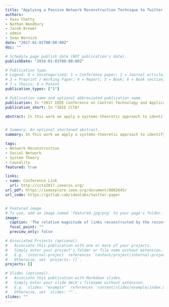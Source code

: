 ```yaml
---
title: "Applying a Passive Network Reconstruction Technique to Twitter Data in Order to Identify Trend Setters"
authors:
- Vasu Chetty
- Nathan Woodbury
- Jacob Brewer
- admin
- Sean Warnick
date: "2017-01-01T00:00:00Z"
doi: ""

# Schedule page publish date (NOT publication's date).
publishDate: "2016-01-01T00:00:00Z"

# Publication type.
# Legend: 0 = Uncategorized; 1 = Conference paper; 2 = Journal article;
# 3 = Preprint / Working Paper; 4 = Report; 5 = Book; 6 = Book section;
# 7 = Thesis; 8 = Patent
publication_types: ["1"]

# Publication name and optional abbreviated publication name.
publication: In *2017 IEEE Conference on Control Technology and Applications*
publication_short: In *IEEE CCTA*

abstract: In this work we apply a systems-theoretic approach to identifying trend setters on Twitter. A network reconstruction algorithm was applied to Twitter data to determine causal relationships among topics discussed by popular Twitter users. Causal relationships in this context means that the topics tweeted by a single user influences the topics tweeted by another user, regardless of sentiment. A user that causally influences other users, without themselves being strongly influenced is identified as a trendsetter. This work seeks to identify potential trendsetters among popular Twitter users and demonstrating that causal influence does not always directly correlate with a user's popularity in terms of followers-demonstrating that popularity alone may not be sufficient for identifying trendsetters on Twitter.


# Summary. An optional shortened abstract.
summary: In this work we apply a systems-theoretic approach to identifying trend setters on Twitter.

tags:
- Network Reconstruction
- Social Network
- System Theory
- Causality
featured: true

links:
- name: Conference Link
  url: http://ccta2017.ieeecss.org/
url_pdf: https://ieeexplore.ieee.org/document/8062645/
url_code: https://gitlab.com/idealabs/twitter-paper


# Featured image
# To use, add an image named `featured.jpg/png` to your page's folder. 
image:
  caption: 'The relative magnitude of links reconstructed by the reconstruction algorithm on the Twitter data.'
  focal_point: ""
  preview_only: false

# Associated Projects (optional).
#   Associate this publication with one or more of your projects.
#   Simply enter your project's folder or file name without extension.
#   E.g. `internal-project` references `content/project/internal-project/index.md`.
#   Otherwise, set `projects: []`.
projects: []

# Slides (optional).
#   Associate this publication with Markdown slides.
#   Simply enter your slide deck's filename without extension.
#   E.g. `slides: "example"` references `content/slides/example/index.md`.
#   Otherwise, set `slides: ""`.
slides: ""
---
```


